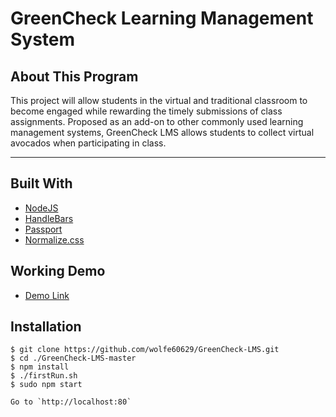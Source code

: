# GreenCheck Learning Management System

## About This Program

This project will allow students in the virtual and traditional classroom to become engaged while rewarding the timely submissions of class assignments. Proposed as an add-on to other commonly used learning management systems, GreenCheck LMS allows students to collect virtual avocados when participating in class.

---

## Built With
* [NodeJS](https://expressjs.com)
* [HandleBars](https://handlebarsjs.com/)
* [Passport](http://www.passportjs.org/) 
* [Normalize.css](https://necolas.github.io/normalize.css)

## Working Demo
* [Demo Link](https://76.97.25.242)

## Installation

```
$ git clone https://github.com/wolfe60629/GreenCheck-LMS.git
$ cd ./GreenCheck-LMS-master
$ npm install
$ ./firstRun.sh
$ sudo npm start

Go to `http://localhost:80`
```

